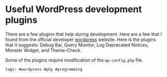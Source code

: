# Useful WordPress development plugins

There are a few plugins that help during development. Here are a few
that I found from the official developer [wordpress] website. Here is
the plugins that it suggests: Debug Bar, Query Monitor, Log Deprecated
Notices, Monster Widget, and Theme-Check.

Some of the plugins require modification of the `wp-config.php` file.

[wordpress]: https://developer.wordpress.org/themes/getting-started/setting-up-a-development-environment/

    tags: #wordpress #php #programming
